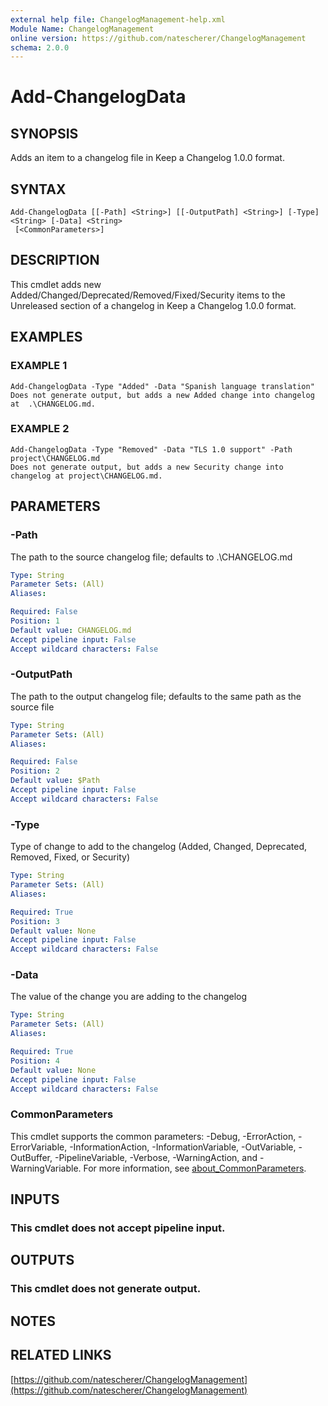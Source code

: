 ```yaml
---
external help file: ChangelogManagement-help.xml
Module Name: ChangelogManagement
online version: https://github.com/natescherer/ChangelogManagement
schema: 2.0.0
---
```


# Add-ChangelogData

## SYNOPSIS
Adds an item to a changelog file in Keep a Changelog 1.0.0 format.

## SYNTAX

```
Add-ChangelogData [[-Path] <String>] [[-OutputPath] <String>] [-Type] <String> [-Data] <String>
 [<CommonParameters>]
```

## DESCRIPTION
This cmdlet adds new Added/Changed/Deprecated/Removed/Fixed/Security items to the Unreleased section of a
changelog in Keep a Changelog 1.0.0 format.

## EXAMPLES

### EXAMPLE 1
```
Add-ChangelogData -Type "Added" -Data "Spanish language translation"
Does not generate output, but adds a new Added change into changelog at  .\CHANGELOG.md.
```

### EXAMPLE 2
```
Add-ChangelogData -Type "Removed" -Data "TLS 1.0 support" -Path project\CHANGELOG.md
Does not generate output, but adds a new Security change into changelog at project\CHANGELOG.md.
```

## PARAMETERS

### -Path
The path to the source changelog file; defaults to .\CHANGELOG.md

```yaml
Type: String
Parameter Sets: (All)
Aliases:

Required: False
Position: 1
Default value: CHANGELOG.md
Accept pipeline input: False
Accept wildcard characters: False
```

### -OutputPath
The path to the output changelog file; defaults to the same path as the source file

```yaml
Type: String
Parameter Sets: (All)
Aliases:

Required: False
Position: 2
Default value: $Path
Accept pipeline input: False
Accept wildcard characters: False
```

### -Type
Type of change to add to the changelog (Added, Changed, Deprecated, Removed, Fixed, or Security)

```yaml
Type: String
Parameter Sets: (All)
Aliases:

Required: True
Position: 3
Default value: None
Accept pipeline input: False
Accept wildcard characters: False
```

### -Data
The value of the change you are adding to the changelog

```yaml
Type: String
Parameter Sets: (All)
Aliases:

Required: True
Position: 4
Default value: None
Accept pipeline input: False
Accept wildcard characters: False
```

### CommonParameters
This cmdlet supports the common parameters: -Debug, -ErrorAction, -ErrorVariable, -InformationAction, -InformationVariable, -OutVariable, -OutBuffer, -PipelineVariable, -Verbose, -WarningAction, and -WarningVariable. For more information, see [about_CommonParameters](http://go.microsoft.com/fwlink/?LinkID=113216).

## INPUTS

### This cmdlet does not accept pipeline input.
## OUTPUTS

### This cmdlet does not generate output.
## NOTES

## RELATED LINKS

[https://github.com/natescherer/ChangelogManagement](https://github.com/natescherer/ChangelogManagement)

